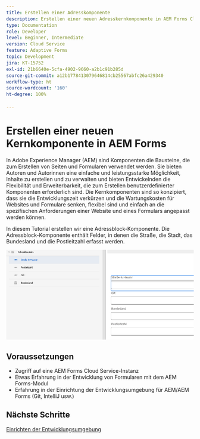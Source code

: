 ```yaml
---
title: Erstellen einer Adresskomponente
description: Erstellen einer neuen Adresskernkomponente in AEM Forms Cloud Service
type: Documentation
role: Developer
level: Beginner, Intermediate
version: Cloud Service
feature: Adaptive Forms
topic: Development
jira: KT-15752
exl-id: 21b6640e-5cfa-4902-9660-a2b1c91b285d
source-git-commit: a12b1778413079646814cb25567abfc26a429340
workflow-type: ht
source-wordcount: '160'
ht-degree: 100%

---
```


# Erstellen einer neuen Kernkomponente in AEM Forms

In Adobe Experience Manager (AEM) sind Komponenten die Bausteine, die zum Erstellen von Seiten und Formularen verwendet werden. Sie bieten Autoren und Autorinnen eine einfache und leistungsstarke Möglichkeit, Inhalte zu erstellen und zu verwalten und bieten Entwickelnden die Flexibilität und Erweiterbarkeit, die zum Erstellen benutzerdefinierter Komponenten erforderlich sind. Die Kernkomponenten sind so konzipiert, dass sie die Entwicklungszeit verkürzen und die Wartungskosten für Websites und Formulare senken, flexibel sind und einfach an die spezifischen Anforderungen einer Website und eines Formulars angepasst werden können.

In diesem Tutorial erstellen wir eine Adressblock-Komponente. Die Adressblock-Komponente enthält Felder, in denen die Straße, die Stadt, das Bundesland und die Postleitzahl erfasst werden.

![final-address](assets/final-address-component.png)

## Voraussetzungen

* Zugriff auf eine AEM Forms Cloud Service-Instanz
* Etwas Erfahrung in der Entwicklung von Formularen mit dem AEM Forms-Modul
* Erfahrung in der Einrichtung der Entwicklungsumgebung für AEM/AEM Forms (Git, IntelliJ usw.)

## Nächste Schritte

[Einrichten der Entwicklungsumgebung](./set-up.md)
